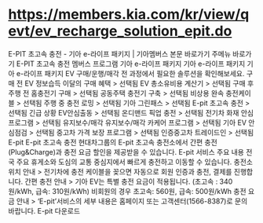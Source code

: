 # https://members.kia.com/kr/view/qevt/ev_recharge_solution_epit.do

E-PIT 초고속 충전 - 기아 e-라이프 패키지 | 기아멤버스
본문 바로가기
주메뉴 바로가기
E-PIT 초고속 충전
멤버스 프로그램
기아 e-라이프 패키지
기아 e-라이프 패키지
기아 e-라이프 패키지
EV 구매/운행/매각 전 과정에서 필요한 솔루션을 확인해보세요.
구매 전
EV 정보습득
이달의 구매 혜택 >
선택됨
EV 총소유비용 계산기 >
선택됨
구매 후
주행 전
홈충전기 구매 >
선택됨
공동주택 충전기 구축 >
선택됨
비상용 완속 충전케이블 >
선택됨
주행 중
충전 로밍 >
선택됨
기아 그린패스 >
선택됨
E-pit 초고속 충전 >
선택됨
긴급 상황
EV안심출동 >
선택됨
온디맨드 픽업 충전 >
선택됨
전기차 화재 안심 프로그램 >
선택됨
유지보수/매각
유지보수/매각
카케어 프로그램 >
선택됨
기아 EV 안심점검 >
선택됨
중고차 가격 보장 프로그램 >
선택됨
인증중고차 트레이드인 >
선택됨
E-pit
E-pit 초고속 충전
현대차그룹의 E-pit 초고속 충전소에서 간편 충전(Plug&Charge)과 충전 요금 할인을 제공받을 수 있습니다.
E-pit 서비스 주요 내용
전국 주요 휴게소와 도심의 교통 중심지에서 빠르게 충전하고 이동할 수 있습니다.
충전소 위치 안내 >
전기차에 충전 케이블을 꽂으면 자동으로 회원 인증과 충전, 결제를 진행합니다.
간편 충전 안내 >
기아 EV는 특별 충전 요금이 적용됩니다. (초고속 : 340원/kWh, 급속: 310원/kWh)
비회원의 경우 초고속:  560원, 급속: 500원/kWh
충전 요금 안내 >
‘E-pit’서비스의 세부 내용은 홈페이지 또는 고객센터(1566-8387)로 문의 바랍니다.
E-pit
다운로드